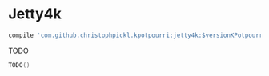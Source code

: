 # Jetty4k

```groovy
compile 'com.github.christophpickl.kpotpourri:jetty4k:$versionKPotpourri'
```

TODO

```kotlin
TODO()
```
